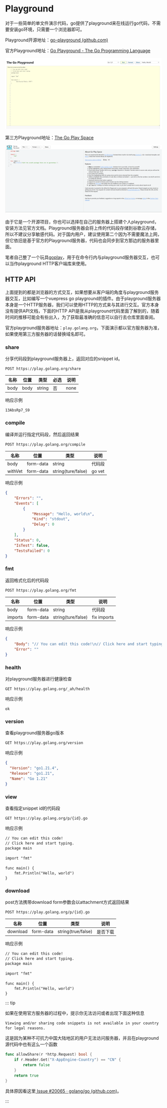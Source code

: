 # Playground

对于一些简单的单文件演示代码，go提供了playground来在线运行go代码，不需要安装go环境，只需要一个浏览器即可。

Playground开源地址：[go-playground (github.com)](https://github.com/golang/playground)

官方Playground地址：[Go Playground - The Go Programming Language](https://go.dev/play/)

![](/images/play.png)

第三方Playground地址：[The Go Play Space](https://goplay.space/)

![](/images/goplay.png)

由于它是一个开源项目，你也可以选择在自己的服务器上搭建个人playground，安装方法见官方文档。Playground服务器会将上传的代码段存储到谷歌云存储，所以不建议分享敏感代码。对于国内用户，建议使用第二个因为不需要魔法上网，但它依旧是基于官方的Playground服务器，代码也会同步到官方那边的服务器里面。

笔者自己整了一个玩具[goplay](https://github.com/246859/goplay)，用于在命令行内与playground服务器交互，也可以当作playground HTTP客户端库来使用。



## HTTP API

上面提到的都是浏览器的方式交互，如果想要从客户端的角度与playground服务器交互，比如编写一个vuepress go playground的插件。由于playground服务器本身是一个HTTP服务器，我们可以使用HTTP的方式来与其进行交互。官方本身没有提供API文档，下面的HTTP API是我从playground代码里面了解到的，随着时间的推移可能会有些出入，为了获取最准确的信息可以自行去仓库里面查阅。

官方playground服务器地址：`play.golang.org`，下面演示都以官方服务器为准，如果使用第三方服务器的话替换域名即可。



### share

分享代码段到playground服务器上，返回对应的snippet id。

```http
POST https://play.golang.org/share
```

| 名称 | 位置 | 类型   | 必选 | 说明 |
| ---- | ---- | ------ | ---- | ---- |
| body | body | string | 否   | none |

响应示例

```
13AbsRp7_S9
```



### compile

编译并运行指定代码段，然后返回结果

```http
POST https://play.golang.org/compile
```

| 名称    | 位置      | 类型               | 说明   |
| ------- | --------- | ------------------ | ------ |
| body    | form-data | string             | 代码段 |
| withVet | form-data | string(ture/false) | go vet |

响应示例

```json
{
    "Errors": "",
    "Events": [
        {
            "Message": "Hello, world\n",
            "Kind": "stdout",
            "Delay": 0
        }
    ],
    "Status": 0,
    "IsTest": false,
    "TestsFailed": 0
}
```



### fmt

返回格式化后的代码段

```http
POST https://play.golang.org/fmt
```

| 名称    | 位置      | 类型               | 说明        |
| ------- | --------- | ------------------ | ----------- |
| body    | form-data | string             | 代码段      |
| imports | form-data | string(ture/false) | fix imports |

响应示例

```json
{
    "Body": "// You can edit this code!\n// Click here and start typing.\npackage main\n\nimport \"fmt\"\n\nfunc main() {\n\tfmt.Println(\"Hello, world\")\n}\n",
    "Error": ""
}
```



### health

对playground服务器进行健康检查

```http
GET https://play.golang.org/_ah/health
```

响应示例

```
ok
```



### version

查看playground服务器go版本

```http
GET https://play.golang.org/version
```

响应示例

```json
{
  "Version": "go1.21.4",
  "Release": "go1.21",
  "Name": "Go 1.21"
}
```



### view

查看指定snippet id的代码段

```http
GET https://play.golang.org/p/{id}.go
```

响应示例

```
// You can edit this code!
// Click here and start typing.
package main

import "fmt"

func main() {
	fmt.Println("Hello, world")
}
```



### download

post方法携带download form参数会以attachment方式返回结果

```http
POST https://play.golang.org/p/{id}.go
```

| 名称     | 位置      | 类型               | 说明     |
| -------- | --------- | ------------------ | -------- |
| download | form-data | string(true/false) | 是否下载 |

响应示例

```
// You can edit this code!
// Click here and start typing.
package main

import "fmt"

func main() {
	fmt.Println("Hello, world")
}
```

::: tip

如果在使用官方服务器的过程中，提示你无法访问或者出现下面这种信息

```
Viewing and/or sharing code snippets is not available in your country for legal reasons.
```

这是因为某种不可抗力中国大陆地区的用户无法访问服务器，并且在playground源代码中也有这么一个函数

```go
func allowShare(r *http.Request) bool {
	if r.Header.Get("X-AppEngine-Country") == "CN" {
		return false
	}
	return true
}
```

具体原因看这里[ Issue #20065 · golang/go (github.com)](https://github.com/golang/go/issues/20065)。

:::
